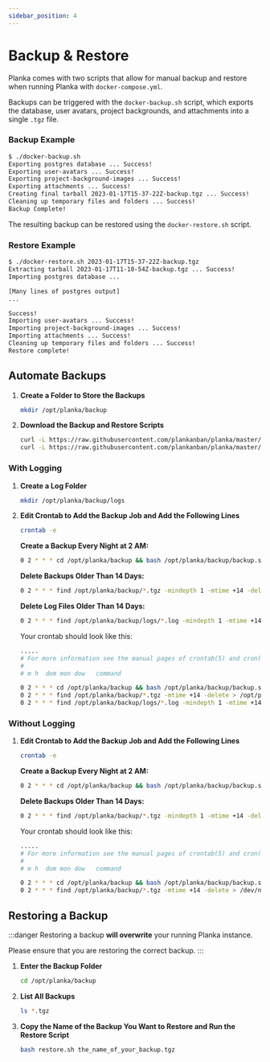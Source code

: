 ```yaml
---
sidebar_position: 4
---
```


# Backup & Restore

Planka comes with two scripts that allow for manual backup and restore when running Planka with `docker-compose.yml`.

Backups can be triggered with the `docker-backup.sh` script, which exports the database, user avatars, project backgrounds, and attachments into a single `.tgz` file.

### Backup Example
```bash
$ ./docker-backup.sh
Exporting postgres database ... Success!
Exporting user-avatars ... Success!
Exporting project-background-images ... Success!
Exporting attachments ... Success!
Creating final tarball 2023-01-17T15-37-22Z-backup.tgz ... Success!
Cleaning up temporary files and folders ... Success!
Backup Complete!
```

The resulting backup can be restored using the `docker-restore.sh` script.

### Restore Example
```bash
$ ./docker-restore.sh 2023-01-17T15-37-22Z-backup.tgz
Extracting tarball 2023-01-17T11-10-54Z-backup.tgz ... Success!
Importing postgres database ...

[Many lines of postgres output]
...

Success!
Importing user-avatars ... Success!
Importing project-background-images ... Success!
Importing attachments ... Success!
Cleaning up temporary files and folders ... Success!
Restore complete!
```

## Automate Backups

1. **Create a Folder to Store the Backups**
   ```bash
   mkdir /opt/planka/backup
   ```

2. **Download the Backup and Restore Scripts**
   ```bash
   curl -L https://raw.githubusercontent.com/plankanban/planka/master/docker-backup.sh -o /opt/planka/backup/backup.sh
   curl -L https://raw.githubusercontent.com/plankanban/planka/master/docker-restore.sh -o /opt/planka/backup/restore.sh
   ```

### With Logging

1. **Create a Log Folder**
   ```bash
   mkdir /opt/planka/backup/logs
   ```

2. **Edit Crontab to Add the Backup Job and Add the Following Lines**
   ```bash
   crontab -e
   ```

   **Create a Backup Every Night at 2 AM:**
   ```bash
   0 2 * * * cd /opt/planka/backup && bash /opt/planka/backup/backup.sh > /opt/planka/backup/logs/`date +\%Y\%m\%d\%H\%M`-backup.log 2>&1
   ```

   **Delete Backups Older Than 14 Days:**
   ```bash
   0 2 * * * find /opt/planka/backup/*.tgz -mindepth 1 -mtime +14 -delete > /opt/planka/backup/logs/`date +\%Y\%m\%d\%H\%M`-delete-backup.log 2>&1
   ```

   **Delete Log Files Older Than 14 Days:**
   ```bash
   0 2 * * * find /opt/planka/backup/logs/*.log -mindepth 1 -mtime +14 -delete > /dev/null 2>&1
   ```

   Your crontab should look like this:
   ```bash
   .....
   # For more information see the manual pages of crontab(5) and cron(8)
   #
   # m h  dom mon dow   command

   0 2 * * * cd /opt/planka/backup && bash /opt/planka/backup/backup.sh > /opt/planka/backup/logs/`date +\%Y\%m\%d\%H\%M`-backup.log 2>&1
   0 2 * * * find /opt/planka/backup/*.tgz -mtime +14 -delete > /opt/planka/backup/logs/`date +\%Y\%m\%d\%H\%M`-delete-backup.log 2>&1
   0 2 * * * find /opt/planka/backup/logs/*.log -mindepth 1 -mtime +14 -delete > /dev/null 2>&1
   ```

### Without Logging

1. **Edit Crontab to Add the Backup Job and Add the Following Lines**
   ```bash
   crontab -e
   ```

   **Create a Backup Every Night at 2 AM:**
   ```bash
   0 2 * * * cd /opt/planka/backup && bash /opt/planka/backup/backup.sh > /dev/null 2>&1
   ```

   **Delete Backups Older Than 14 Days:**
   ```bash
   0 2 * * * find /opt/planka/backup/*.tgz -mindepth 1 -mtime +14 -delete > /dev/null 2>&1
   ```

   Your crontab should look like this:
   ```bash
   .....
   # For more information see the manual pages of crontab(5) and cron(8)
   #
   # m h  dom mon dow   command

   0 2 * * * cd /opt/planka/backup && bash /opt/planka/backup/backup.sh > /dev/null 2>&1
   0 2 * * * find /opt/planka/backup/*.tgz -mtime +14 -delete > /dev/null 2>&1
   ```

## Restoring a Backup

:::danger
Restoring a backup **will overwrite** your running Planka instance.

Please ensure that you are restoring the correct backup.
:::

1. **Enter the Backup Folder**
   ```bash
   cd /opt/planka/backup
   ```

2. **List All Backups**
   ```bash
   ls *.tgz
   ```

3. **Copy the Name of the Backup You Want to Restore and Run the Restore Script**
   ```bash
   bash restore.sh the_name_of_your_backup.tgz
   ```
